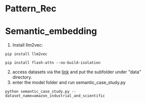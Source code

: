 # Pattern_Rec


# Semantic_embedding

1. Install llm2vec:
````
pip install llm2vec

pip install flash-attn --no-build-isolation
````
2. access datasets via the [link](https://drive.google.com/drive/folders/1-cVgAZzJWcWU3bapGwdWl-lL35HFGLf-?usp=sharing) and put the subfolder under "data" directory.
3. enter the model folder and run semantic_case_study.py

````
python semantic_case_study.py --dataset_name=amazon_industrial_and_scientific
````

